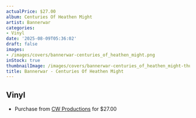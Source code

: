 ```yaml
---
actualPrice: $27.00
album: Centuries Of Heathen Might
artist: Bannerwar
categories:
- Vinyl
date: '2025-08-09T05:36:02'
draft: false
images:
- /images/covers/bannerwar-centuries_of_heathen_might.png
inStock: true
thumbnailImage: /images/covers/bannerwar-centuries_of_heathen_might-thumb.png
title: Bannerwar - Centuries Of Heathen Might
---
```


## Vinyl
* Purchase from [CW Productions](https://shop.cwproductions.net/products/bannerwar-centuries-of-heathen-might-lp-1) for $27.00
